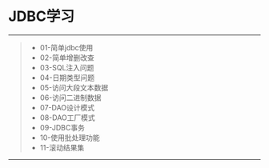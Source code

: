 # JDBC学习

------

> * 01-简单jdbc使用
> * 02-简单增删改查
> * 03-SQL注入问题
> * 04-日期类型问题	
> * 05-访问大段文本数据
> * 06-访问二进制数据
> * 07-DAO设计模式
> * 08-DAO工厂模式
> * 09-JDBC事务
> * 10-使用批处理功能
> * 11-滚动结果集	

------
